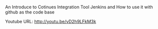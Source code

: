 An Introduce to Cotinues Integration Tool Jenkins and How to use it with github as the code base

Youtube URL: http://youtu.be/vD2h9LFkM3k
